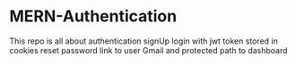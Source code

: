 # MERN-Authentication


<p>This repo is all about authentication signUp login with jwt token stored in cookies reset password link to user Gmail and protected path to dashboard </p> 
